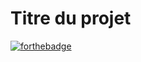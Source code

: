 # Titre du projet

[![forthebadge](https://forthebadge.com/images/badges/ages-12.svg)](https://forthebadge.com)
